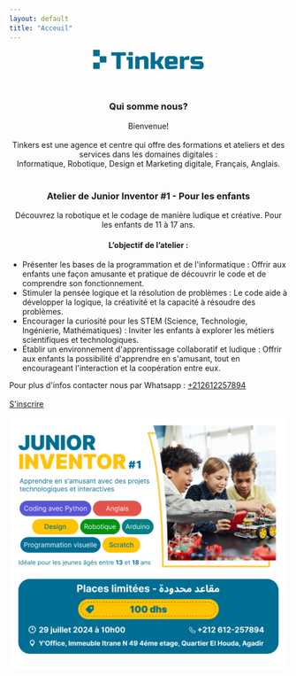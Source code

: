 ```yaml
---
layout: default
title: "Acceuil"
---
```


<p align="center">
  <img width="200"   src="assets/img/tinkers-logo.png"  />
</p>
 
<p align="center">
<br>
</p>

<h3 align="center">
Qui somme nous?
</h3>

<p align="center"> 
Bienvenue!<br><br>
Tinkers est une agence et centre qui offre des formations et ateliers et des services dans les domaines digitales :<br> Informatique, Robotique, Design et Marketing digitale, Français, Anglais.
<br><br>
</p>

<h3 align="center">
Atelier de Junior Inventor #1 - Pour les enfants
</h3>



<p align="center">
Découvrez la robotique et le codage de manière ludique et créative. Pour les enfants de 11 à 17 ans.


<h4 align="center">
L’objectif de l’atelier :
</h4>
<p>
<ul>
<li>
Présenter les bases de la programmation et de l'informatique : Offrir aux enfants une façon amusante et pratique de découvrir le code et de comprendre son fonctionnement.
</li>
<li>
 Stimuler la pensée logique et la résolution de problèmes : Le code aide à développer la logique, la créativité et la capacité à résoudre des problèmes.
</li>
<li>
 Encourager la curiosité pour les STEM (Science, Technologie, Ingénierie, Mathématiques) : Inviter les enfants à explorer les métiers scientifiques et technologiques.

</li>
<li>
 Établir un environnement d'apprentissage collaboratif et ludique : Offrir aux enfants la possibilité d'apprendre en s'amusant, tout en encourageant l'interaction et la coopération entre eux.

</li>

</ul>
 
 



Pour plus d'infos contacter nous par Whatsapp : <a target="_blank" href="https://wa.me/+212612257894">+212612257894</a>
<br><br>
<a class="button-5" target="_blank" href="https://docs.google.com/forms/d/e/1FAIpQLScDHTBjlK-vS47PIAqmvuT1oUga8dujyQFChl_q3ukESLDBPQ/viewform">S'inscrire</a>

</p>

<p align="center"> 
 <img width="500"   src="assets/img/poster.png"  />
 <br>
</p>

